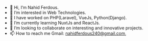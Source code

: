 - 👋 Hi, I’m Nahid Ferdous.
- 👀 I’m interested in Web Technologies.
- 🌱 I have worked on PHP(Laravel), VueJs, Python(Django).
- 🌱 I’m currently learning NuxtJs and ReactJs.
- 💞️ I’m looking to collaborate on interesting and innovative projects.
- 📫 How to reach me Gmail: nahidferdous240@gmail.com, 

<!---
nahidnfr123/nahidnfr123 is a ✨ special ✨ repository because its `README.md` (this file) appears on your GitHub profile.
You can click the Preview link to take a look at your changes.
--->
